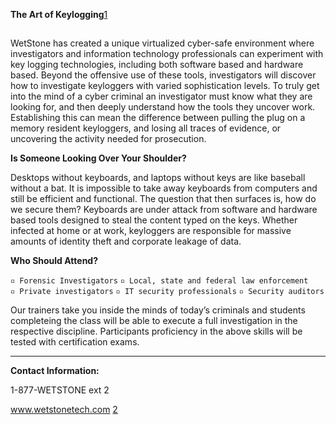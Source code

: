 **The Art of
Keylogging**[1](http://www.wetstonetech.com/cgi-bin/shop.cgi?view,32)

##

WetStone has created a unique virtualized cyber-safe environment where
investigators and information technology professionals can experiment
with key logging technologies, including both software based and
hardware based. Beyond the offensive use of these tools, investigators
will discover how to investigate keyloggers with varied sophistication
levels. To truly get into the mind of a cyber criminal an investigator
must know what they are looking for, and then deeply understand how the
tools they uncover work. Establishing this can mean the difference
between pulling the plug on a memory resident keyloggers, and losing all
traces of evidence, or uncovering the activity needed for prosecution.

**Is Someone Looking Over Your Shoulder?**

Desktops without keyboards, and laptops without keys are like baseball
without a bat. It is impossible to take away keyboards from computers
and still be efficient and functional. The question that then surfaces
is, how do we secure them? Keyboards are under attack from software and
hardware based tools designed to steal the content typed on the keys.
Whether infected at home or at work, keyloggers are responsible for
massive amounts of identity theft and corporate leakage of data.

**Who Should Attend?**

`▫ Forensic Investigators`
`▫ Local, state and federal law enforcement`
`▫ Private investigators`
`▫ IT security professionals`
`▫ Security auditors`

Our trainers take you inside the minds of today’s criminals and students
completeing the class will be able to execute a full investigation in
the respective discipline. Participants proficiency in the above skills
will be tested with certification exams.

------------------------------------------------------------------------

**Contact Information:**

1-877-WETSTONE ext 2

www.wetstonetech.com [2](https://www.wetstonetech.com/index.html)